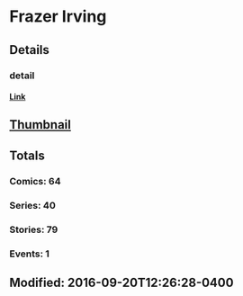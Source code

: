 # Frazer  Irving 
## Details
### detail
#### [Link](http://marvel.com/comics/creators/1063/frazer_irving?utm_campaign=apiRef&utm_source=225578a89fc76f3d20fbffda5d17a88d)
## [Thumbnail](http://i.annihil.us/u/prod/marvel/i/mg/b/90/4bc5e84ba1d01.jpg)
## Totals
### Comics: 64
### Series: 40
### Stories: 79
### Events: 1
## Modified: 2016-09-20T12:26:28-0400